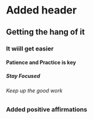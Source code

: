 # Added header
## Getting the hang of it
### It wiill get easier
#### Patience and Practice is key
##### Stay Focused
###### Keep up the good work
### Added positive affirmations 
